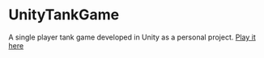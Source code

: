 # UnityTankGame
A single player tank game developed in Unity as a personal project. [Play it here](https://rothstone.itch.io/tank-em-up)
